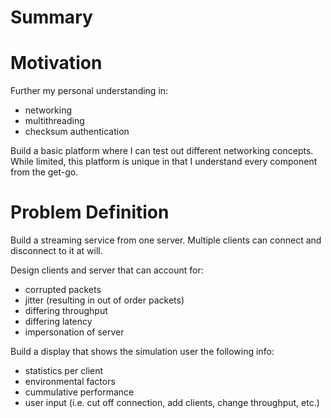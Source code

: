 # Summary


# Motivation
Further my personal understanding in:
- networking 
- multithreading
- checksum authentication

Build a basic platform where I can test out different networking concepts. While limited, this platform is unique in that I understand every component from the get-go.

# Problem Definition
Build a streaming service from one server. Multiple clients can connect and disconnect to it at will.

Design clients and server that can account for:
- corrupted packets
- jitter (resulting in out of order packets)
- differing throughput
- differing latency
- impersonation of server

Build a display that shows the simulation user the following info:
- statistics per client
- environmental factors
- cummulative performance
- user input (i.e. cut off connection, add clients, change throughput, etc.)